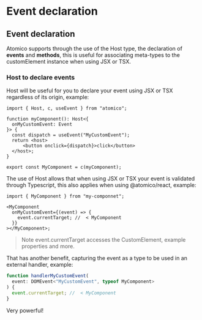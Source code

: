 # Event declaration



## Event declaration

Atomico supports through the use of the Host type, the declaration of **events** and **methods**, this is useful for associating meta-types to the customElement instance when using JSX or TSX.

### Host to declare events

Host will be useful for you to declare your event using JSX or TSX regardless of its origin, example:

```tsx
import { Host, c, useEvent } from "atomico";

function myComponent(): Host<{
  onMyCustomEvent: Event
}> {
  const dispatch = useEvent("MyCustomEvent");
  return <host>
      <button onclick={dispatch}>click</button>
  </host>;
}

export const MyComponent = c(myComponent);
```

The use of Host allows that when using JSX or TSX your event is validated through Typescript, this also applies when using @atomico/react, example:&#x20;

```tsx
import { MyComponent } from "my-componnet";

<MyComponent
  onMyCustomEvent={(event) => {
    event.currentTarget; //  < MyComponent
  }}
></MyComponent>;
```

> Note event.currentTarget accesses the CustomElement, example properties and more.

That has another benefit, capturing the event as a type to be used in an external handler, example:

```typescript
function handlerMyCustomEvent(
  event: DOMEvent<"MyCustomEvent", typeof MyComponent>
) {
  event.currentTarget; //  < MyComponent
}
```



Very powerful!
